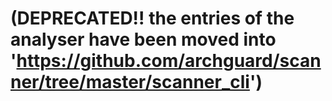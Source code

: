 # (DEPRECATED!! the entries of the analyser have been moved into 'https://github.com/archguard/scanner/tree/master/scanner_cli')
